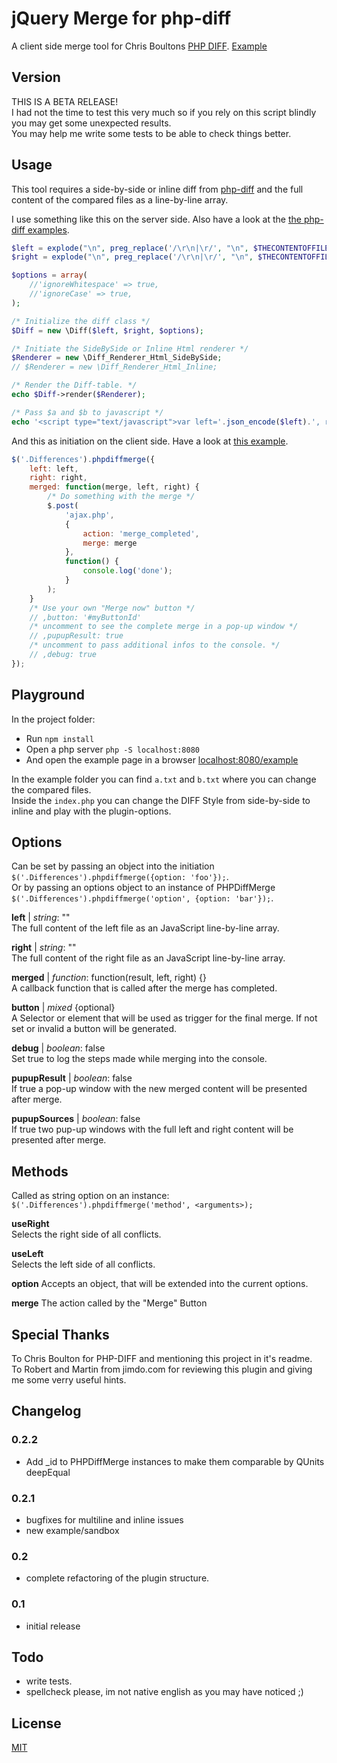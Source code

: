 jQuery Merge for php-diff
=========================

A client side merge tool for Chris Boultons [PHP DIFF](https://github.com/chrisboulton/php-diff).
[Example](http://xiphe.github.com/jQuery-Merge-for-php-diff/)


Version
-------

THIS IS A BETA RELEASE!  
I had not the time to test this very much so if you rely on this script blindly
you may get some unexpected results.  
You may help me write some tests to be able to check things better.


Usage
-----

This tool requires a side-by-side or inline diff from [php-diff](https://github.com/chrisboulton/php-diff)
and the full content of the compared files as a line-by-line array.

I use something like this on the server side.
Also have a look at the [the php-diff examples](https://github.com/chrisboulton/php-diff/tree/master/example).
```php
$left = explode("\n", preg_replace('/\r\n|\r/', "\n", $THECONTENTOFFILE_A));
$right = explode("\n", preg_replace('/\r\n|\r/', "\n", $THECONTENTOFFILE_B));

$options = array(
    //'ignoreWhitespace' => true,
    //'ignoreCase' => true,
);

/* Initialize the diff class */
$Diff = new \Diff($left, $right, $options);

/* Initiate the SideBySide or Inline Html renderer */
$Renderer = new \Diff_Renderer_Html_SideBySide;
// $Renderer = new \Diff_Renderer_Html_Inline;

/* Render the Diff-table. */
echo $Diff->render($Renderer);

/* Pass $a and $b to javascript */
echo '<script type="text/javascript">var left='.json_encode($left).', right='.json_encode($right).';'</script>
```

And this as initiation on the client side.
Have a look at [this example](http://xiphe.github.com/jQuery-Merge-for-php-diff/).
```javascript
$('.Differences').phpdiffmerge({
    left: left,
    right: right,
    merged: function(merge, left, right) {
    	/* Do something with the merge */
        $.post(
        	'ajax.php',
        	{
        		action: 'merge_completed',
        		merge: merge
        	},
        	function() {
        		console.log('done');
        	}
        );
    }
    /* Use your own "Merge now" button */
    // ,button: '#myButtonId'
    /* uncomment to see the complete merge in a pop-up window */
    // ,pupupResult: true
    /* uncomment to pass additional infos to the console. */
    // ,debug: true
});
```

Playground
----------

In the project folder:
  * Run `npm install`
  * Open a php server `php -S localhost:8080`
  * And open the example page in a browser [localhost:8080/example](http://localhost:8080/example)

In the example folder you can find `a.txt` and `b.txt` where you can change the compared files.  
Inside the `index.php` you can change the DIFF Style from side-by-side to inline and play with the plugin-options.


Options
-------

Can be set by passing an object into the initiation `$('.Differences').phpdiffmerge({option: 'foo'});`.  
Or by passing an options object to an instance of PHPDiffMerge `$('.Differences').phpdiffmerge('option', {option: 'bar'});`.

**left** | _string_: ""  
The full content of the left file as an JavaScript line-by-line array.

**right** | _string_: ""  
The full content of the right file as an JavaScript line-by-line array.

**merged** | _function_: function(result, left, right) {}  
A callback function that is called after the merge has completed.

**button** | _mixed_ {optional}  
A Selector or element that will be used as trigger for the final merge.
If not set or invalid a button will be generated.

**debug** | _boolean_: false  
Set true to log the steps made while merging into the console.

**pupupResult** | _boolean_: false  
If true a pop-up window with the new merged content will be presented after merge.

**pupupSources** | _boolean_: false  
If true two pup-up windows with the full left and right content will be presented after merge.


Methods
-------

Called as string option on an instance: `$('.Differences').phpdiffmerge('method', <arguments>);`

**useRight**  
Selects the right side of all conflicts.

**useLeft**  
Selects the left side of all conflicts.

**option**
Accepts an object, that will be extended into the current options.

**merge**
The action called by the "Merge" Button 


Special Thanks
--------------

To Chris Boulton for PHP-DIFF and mentioning this project in it's readme.  
To Robert and Martin from jimdo.com for reviewing this plugin and giving me some verry useful hints.


Changelog
---------

### 0.2.2
+ Add _id to PHPDiffMerge instances to make them comparable by QUnits deepEqual

### 0.2.1
+ bugfixes for multiline and inline issues
+ new example/sandbox

### 0.2
+ complete refactoring of the plugin structure.

### 0.1
+ initial release


Todo
----

+ write tests.
+ spellcheck please, im not native english as you may have noticed ;)


License
-------

[MIT](https://raw.github.com/Xiphe/jQuery-Merge-for-php-diff/master/LICENSE)